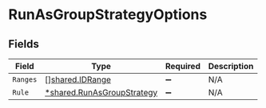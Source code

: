 # RunAsGroupStrategyOptions


## Fields

| Field                                                                   | Type                                                                    | Required                                                                | Description                                                             |
| ----------------------------------------------------------------------- | ----------------------------------------------------------------------- | ----------------------------------------------------------------------- | ----------------------------------------------------------------------- |
| `Ranges`                                                                | [][shared.IDRange](../../models/shared/idrange.md)                      | :heavy_minus_sign:                                                      | N/A                                                                     |
| `Rule`                                                                  | [*shared.RunAsGroupStrategy](../../models/shared/runasgroupstrategy.md) | :heavy_minus_sign:                                                      | N/A                                                                     |